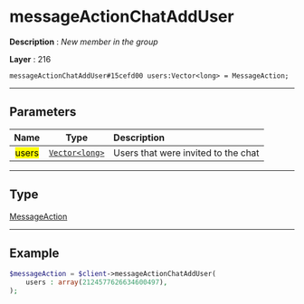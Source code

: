 # messageActionChatAddUser

**Description** : *New member in the group*

**Layer** : 216

```tl
messageActionChatAddUser#15cefd00 users:Vector<long> = MessageAction;
```

---

## Parameters

| Name | Type | Description |
| :---: | :---: | :--- |
| <mark>users</mark> | [`Vector<long>`](type/long) | Users that were invited to the chat |

---

## Type

[MessageAction](type/MessageAction)

---

## Example

```php
$messageAction = $client->messageActionChatAddUser(
	users : array(2124577626634600497),
);
```